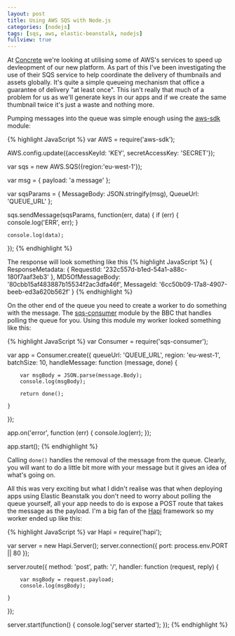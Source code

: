 ```yaml
---
layout: post
title: Using AWS SQS with Node.js
categories: [nodejs]
tags: [sqs, aws, elastic-beanstalk, nodejs]
fullview: true
---
```


At [Concrete](http://www.concrete.cc) we're looking at utilising some of AWS's services to speed up devleopment of our new platform. As part of this I've been investigating the use of their SQS service to help coordinate the delivery of thumbnails and assets globally. It's quite a simple queueing mechanism that office a guarantee of delivery "at least once". This isn't really that much of a problem for us as we'll generate keys in our apps and if we create the same thumbnail twice it's just a waste and nothing more.

Pumping messages into the queue was simple enough using the [aws-sdk](https://www.npmjs.com/package/aws-sdk) module:

{% highlight JavaScript %}
var AWS = require('aws-sdk');

AWS.config.update({accessKeyId: 'KEY', secretAccessKey: 'SECRET'});

var sqs = new AWS.SQS({region:'eu-west-1'}); 

var msg = { payload: 'a message' };

var sqsParams = {
    MessageBody: JSON.stringify(msg),
    QueueUrl: 'QUEUE_URL'
};

sqs.sendMessage(sqsParams, function(err, data) {
    if (err) {
        console.log('ERR', err);
    }

    console.log(data);
});
{% endhighlight %}

The response  will look something like this
{% highlight JavaScript %}
{ ResponseMetadata: { RequestId: '232c557d-b1ed-54a1-a88c-180f7aaf3eb3' },
  MD5OfMessageBody: '80cbb15af483887b15534f2ac3dfa46f',
  MessageId: '6cc50b09-17a8-4907-beeb-ed3a620b562f' }
{% endhighlight %}

On the other end of the queue you need to create a worker to do something with the message. The [sqs-consumer](https://www.npmjs.com/package/sqs-consumer) module by the BBC that handles polling the queue for you. Using this module my worker looked something like this:

{% highlight JavaScript %}
var Consumer = require('sqs-consumer');

var app = Consumer.create({
    queueUrl: 'QUEUE_URL',
    region: 'eu-west-1',
    batchSize: 10,
    handleMessage: function (message, done) {

        var msgBody = JSON.parse(message.Body);
        console.log(msgBody);

        return done();

    }
});

app.on('error', function (err) {
    console.log(err);
});

app.start();
{% endhighlight %}

Calling `done()` handles the removal of the message from the queue. Clearly, you will want to do a little bit more with your message but it gives an idea of what's going on. 

All this was very exciting but what I didn't realise was that when deploying apps using Elastic Beanstalk you don't need to worry about polling the queue yourself, all your app needs to do is expose a POST route that takes the message as the payload. I'm a big fan of the [Hapi](http://hapijs.com) framework so my worker ended up like this:

{% highlight JavaScript %}
var Hapi = require('hapi');

var server = new Hapi.Server();
server.connection({ port: process.env.PORT || 80 });

server.route({
    method: 'post',
    path: '/',
    handler: function (request, reply) {

        var msgBody = request.payload;
        console.log(msgBody);

    }
});

server.start(function() {
    console.log('server started');
});
{% endhighlight %} 

